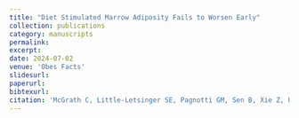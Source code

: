 ```yaml
---
title: "Diet Stimulated Marrow Adiposity Fails to Worsen Early"
collection: publications
category: manuscripts
permalink:
excerpt:
date: 2024-07-02
venue: 'Obes Facts'
slidesurl:
paperurl:
bibtexurl:
citation: 'McGrath C, Little-Letsinger SE, Pagnotti GM, Sen B, Xie Z, Uzer G, Uzer GB, Zong X, Styner MA, Rubin J, Styner M. Diet-Stimulated Marrow Adiposity Fails to Worsen Early, Age-Related Bone Loss. Obes Facts. 2024;17(2):145-157. doi: 10.1159/000536159. Epub 2024 Jan 15. PMID: 38224679; PMCID: PMC10987189.'
---
```

